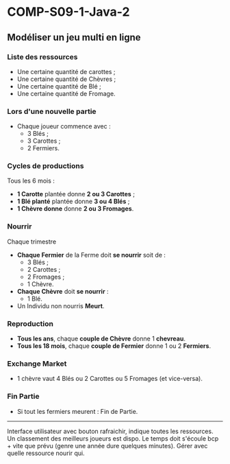 # COMP-S09-1-Java-2

## Modéliser un jeu multi en ligne

### Liste des ressources
* Une certaine quantité de carottes ;
* Une certaine quantité de Chèvres ;
* Une certaine quantité de Blé ; 
* Une certaine quantité de Fromage.

### Lors d'une nouvelle partie
* Chaque joueur commence avec :
    * 3 Blés ;
    * 3 Carottes ;
    * 2 Fermiers.

### Cycles de productions
Tous les 6 mois :
* **1 Carotte** plantée donne **2 ou 3 Carottes** ;
* **1 Blé planté** plantée donne **3 ou 4 Blés** ;
* **1 Chèvre donne** donne **2 ou 3 Fromages**.

### Nourrir
Chaque trimestre
* **Chaque Fermier** de la Ferme doit **se nourrir** soit de :
    * 3 Blés ;
    * 2 Carottes ;
    * 2 Fromages ;
    * 1 Chèvre.
* **Chaque Chèvre** doit **se nourrir** : 
    * 1 Blé.
* Un Individu non nourris **Meurt**.

### Reproduction
* **Tous les ans**, chaque **couple de Chèvre** donne 1 **chevreau**.
* **Tous les 18 mois**, chaque **couple de Fermier** donne 1 ou 2 **Fermiers**.

### Exchange Market
* 1 chèvre vaut 4 Blés ou 2 Carottes ou 5 Fromages (et vice-versa).

### Fin Partie
* Si tout les fermiers meurent : Fin de Partie.


-------------------------------------------------------------------
Interface utilisateur avec bouton rafraichir, indique toutes les ressources.
Un classement des meilleurs joueurs est dispo.
Le temps doit s'écoule bcp + vite que prévu (genre une année dure quelques minutes).
Gérer avec quelle ressource nourir qui.
